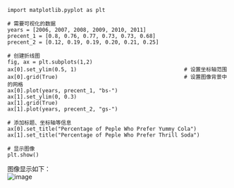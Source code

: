 ```
import matplotlib.pyplot as plt

# 需要可视化的数据
years = [2006, 2007, 2008, 2009, 2010, 2011]
precent_1 = [0.8, 0.76, 0.77, 0.73, 0.73, 0.68]
precent_2 = [0.12, 0.19, 0.19, 0.20, 0.21, 0.25]

# 创建折线图
fig, ax = plt.subplots(1,2)
ax[0].set_ylim(0.5, 1)                                  # 设置坐标轴范围
ax[0].grid(True)                                        # 设置图像背景中的网格
ax[0].plot(years, precent_1, "bs-")
ax[1].set_ylim(0, 0.3)
ax[1].grid(True)
ax[1].plot(years, precent_2, "gs-")

# 添加标题、坐标轴等信息
ax[0].set_title("Percentage of Peple Who Prefer Yummy Cola")
ax[1].set_title("Percentage of Peple Who Prefer Thrill Soda")

# 显示图像
plt.show()
```

图像显示如下：  
![image](https://github.com/zenghang-feng/khanacademy_statistics/blob/main/07-误导人的线形图/pic1.png)
